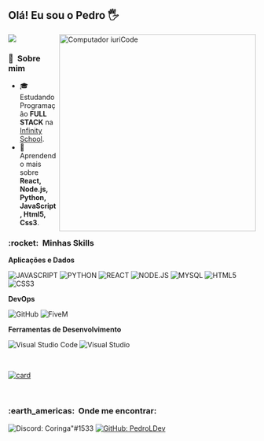 ## Olá! Eu sou o Pedro 🖐️

<img src="https://raw.githubusercontent.com/MicaelliMedeiros/micaellimedeiros/master/image/computer-illustration.png" min-width="400px" max-width="400px" width="400px" align="right" alt="Computador iuriCode">

![](https://komarev.com/ghpvc/?username=PedroLDev&color=006bed)

<h3> 🧑 &nbsp;Sobre mim </h3>


- 🎓 &nbsp; Estudando Programação **FULL STACK** na <a href="https://infinityschool.com.br">Infinity School</a>.
- 🌱 &nbsp; Aprendendo mais sobre **React, Node.js, Python, JavaScript, Html5, Css3**.

<h3> :rocket: &nbsp;Minhas Skills </h3>

**Aplicações e Dados**

![JAVASCRIPT](https://img.shields.io/badge/JavaScript-a39315?style=flat-square&logo=javascript&logoColor=white)
![PYTHON](https://img.shields.io/badge/Python-3776AB?style=flat-square&logo=python&logoColor=white)
![REACT](https://img.shields.io/badge/React-0a6882?style=flat-square&logo=react&logoColor=white)
![NODE.JS](https://img.shields.io/badge/Node.js-339933?style=flat-square&logo=node.js&logoColor=white)
![MYSQL](https://img.shields.io/badge/Mysql-4479A1?style=flat-square&logo=mysql&logoColor=white)
![HTML5](https://img.shields.io/badge/Html5-E34F26?style=flat-square&logo=html5&logoColor=white)
![CSS3](https://img.shields.io/badge/Css3-1572B6?style=flat-square&logo=css3&logoColor=white)

**DevOps**

![GitHub](https://img.shields.io/badge/Github-181717?style=flat-square&logo=github&logoColor=white)
![FiveM](https://img.shields.io/badge/FiveM-F40552?style=flat-square&logo=FiveM&logoColor=white)

**Ferramentas de Desenvolvimento**

![Visual Studio Code](https://img.shields.io/badge/Visual%20Studio%20Code-007ACC?style=flat-square&logo=Visual%20Studio%20Code&logoColor=white)
![Visual Studio](https://img.shields.io/badge/Visual%20Studio-5C2D91?style=flat-square&logo=visualstudio&logoColor=white)

<br/>

[![card](https://github-readme-stats.vercel.app/api?username=PedroLDev&theme=radical&show_icons=true)](https://github.com/PedroLDev)

<br/>

<h3> :earth_americas: &nbsp;Onde me encontrar: </h3> 

![Discord: Coringa"#1533](https://img.shields.io/badge/-Coringa%22%231533-006bed?style=flat-square&logo=Discord&logoColor=white&color=5865F2)
[![GitHub: PedroLDev]( https://img.shields.io/github/followers/PedroLDev?label=follow&style=social)](https://github.com/PedroLDev)
